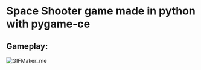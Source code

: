 # Space Shooter game made in python with pygame-ce
## Gameplay:
![GIFMaker_me](https://github.com/user-attachments/assets/502a69dc-927e-4751-bb50-e1426c63d3c6)
